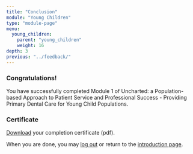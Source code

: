 ```yaml
---
title: "Conclusion"
module: "Young Children"
type: "module-page"
menu:
  young_children:
    parent: "young_children"
    weight: 16
depth: 3
previous: "../feedback/"
---
```

<h3>Congratulations!</h3><div class="pageblock"><div class="maintext"><p>You have successfully completed Module 1 of Uncharted: a Population-based Approach to Patient Service and Professional Success - Providing Primary Dental Care for Young Child Populations.</p>
</div>
</div><h3>Certificate</h3><div class="pageblock"><div class="maintext">
<p><a href="https://www1.columbia.edu/sec/ccnmtl/remote/static/pass/pdf/PASS_Completion_Certificate.pdf" target="blank">Download</a> your completion certificate (pdf).</p>
<p>When you are done, you may <a href="http://pass.ccnmtl.columbia.edu/logout/">log out</a> or return to the <a href="http://pass.ccnmtl.columbia.edu/">introduction page</a>.</p>
</div>
</div>